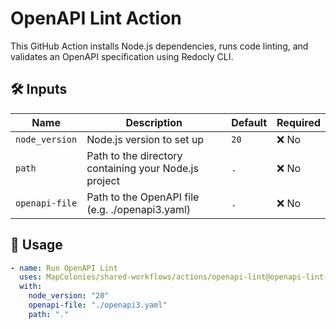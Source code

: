 # OpenAPI Lint Action

This GitHub Action installs Node.js dependencies, runs code linting, and validates an OpenAPI specification using Redocly CLI.


## 🛠 Inputs

| Name           | Description                           | Default | Required |
|----------------|---------------------------------------|---------|----------|
| `node_version` | Node.js version to set up             | `20`    | ❌ No	    |
| `path`         | Path to the directory containing your Node.js project| `.`     | ❌ No	    |
| `openapi-file` | Path to the OpenAPI file (e.g. ./openapi3.yaml)	| `.` | ❌ No	 |

## 🚀 Usage

<!-- x-release-please-start-version -->

```yaml
- name: Run OpenAPI Lint
  uses: MapColonies/shared-workflows/actions/openapi-lint@openapi-lint-v1.0.0
  with:
    node_version: "20"
    openapi-file: "./openapi3.yaml"
    path: "."

```
<!-- x-release-please-end-version -->
